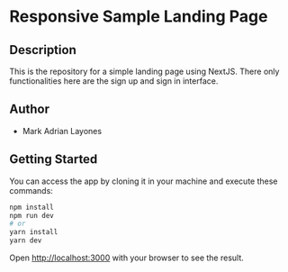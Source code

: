 # Responsive Sample Landing Page

## Description
This is the repository for a simple landing page using NextJS. There only functionalities here are the sign up and sign in interface.
## Author
-   Mark Adrian Layones

## Getting Started

You can access the app by cloning it in your machine and execute these commands:

```bash
npm install
npm run dev
# or
yarn install
yarn dev
```

Open [http://localhost:3000](http://localhost:3000) with your browser to see the result.
